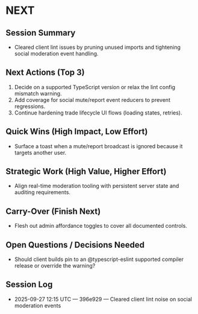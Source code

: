 # NEXT

<!-- This file is the single source of truth for what happens next.
     Keep bullets short. Update at the end of every session. -->

## Session Summary
- Cleared client lint issues by pruning unused imports and tightening social moderation event handling.

## Next Actions (Top 3)
1. Decide on a supported TypeScript version or relax the lint config mismatch warning.
2. Add coverage for social mute/report event reducers to prevent regressions.
3. Continue hardening trade lifecycle UI flows (loading states, retries).

## Quick Wins (High Impact, Low Effort)
- Surface a toast when a mute/report broadcast is ignored because it targets another user.

## Strategic Work (High Value, Higher Effort)
- Align real-time moderation tooling with persistent server state and auditing requirements.

## Carry-Over (Finish Next)
- Flesh out admin affordance toggles to cover all documented controls.

## Open Questions / Decisions Needed
- Should client builds pin to an @typescript-eslint supported compiler release or override the warning?

## Session Log
- 2025-09-27 12:15 UTC — 396e929 — Cleared client lint noise on social moderation events
